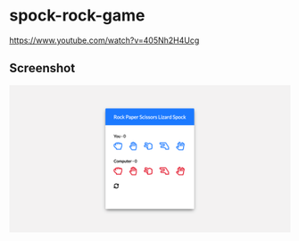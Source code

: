 # spock-rock-game
https://www.youtube.com/watch?v=405Nh2H4Ucg

## Screenshot
![screenshot](https://github.com/martinapinky/spock-rock-game/blob/master/screenshot.png?raw=true)
